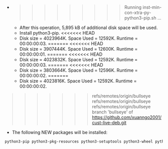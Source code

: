 * >>>>>>>>> Running inst-min-con-xtra-py-python3-pip.sh ...
  * After this operation, 5,895 kB of additional disk space will be used.
  * Install python3-pip.
<<<<<<< HEAD
  * Disk size = 4023964K. Space Used = 12592K. Runtime = 00:00:00:03.
=======
<<<<<<< HEAD
  * Disk size = 3907444K. Space Used = 12600K. Runtime = 00:00:00:01.
=======
<<<<<<< HEAD
  * Disk size = 4023832K. Space Used = 12592K. Runtime = 00:00:00:03.
=======
<<<<<<< HEAD
  * Disk size = 3803664K. Space Used = 12596K. Runtime = 00:00:00:02.
=======
  * Disk size = 4023816K. Space Used = 12592K. Runtime = 00:00:00:02.
>>>>>>> refs/remotes/origin/bullseye
>>>>>>> refs/remotes/origin/bullseye
>>>>>>> refs/remotes/origin/bullseye
>>>>>>> branch 'bullseye' of https://github.com/xuanngo2001/cust-live-deb.git
  * The following NEW packages will be installed:
  ```bash
python3-pip python3-pkg-resources python3-setuptools python3-wheel python-pip-whl
  ```

